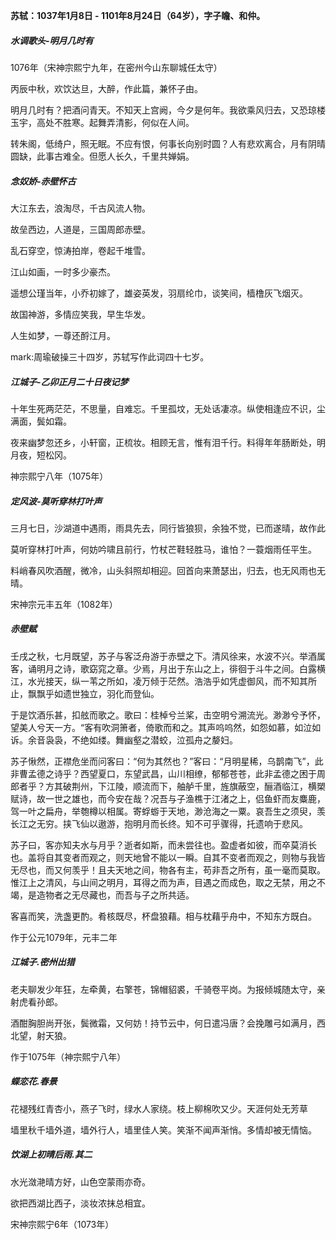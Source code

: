 **苏轼：1037年1月8日 - 1101年8月24日（64岁），字子瞻、和仲。**



##### 水调歌头-明月几时有

1076年（宋神宗熙宁九年，在密州今山东聊城任太守）

丙辰中秋，欢饮达旦，大醉，作此篇，兼怀子由。

明月几时有？把酒问青天。不知天上宫阙，今夕是何年。我欲乘风归去，又恐琼楼玉宇，高处不胜寒。起舞弄清影，何似在人间。

转朱阁，低绮户，照无眠。不应有恨，何事长向别时圆？人有悲欢离合，月有阴晴圆缺，此事古难全。但愿人长久，千里共婵娟。



##### 念奴娇-赤壁怀古

大江东去，浪淘尽，千古风流人物。

故垒西边，人道是，三国周郎赤壁。

乱石穿空，惊涛拍岸，卷起千堆雪。

江山如画，一时多少豪杰。

遥想公瑾当年，小乔初嫁了，雄姿英发，羽扇纶巾，谈笑间，樯橹灰飞烟灭。

故国神游，多情应笑我，早生华发。

人生如梦，一尊还酹江月。

mark:周瑜破操三十四岁，苏轼写作此词四十七岁。



##### 江城子-乙卯正月二十日夜记梦

十年生死两茫茫，不思量，自难忘。千里孤坟，无处话凄凉。纵使相逢应不识，尘满面，鬓如霜。

夜来幽梦忽还乡，小轩窗，正梳妆。相顾无言，惟有泪千行。料得年年肠断处，明月夜，短松冈。

神宗熙宁八年（1075年）



##### 定风波-莫听穿林打叶声

三月七日，沙湖道中遇雨，雨具先去，同行皆狼狈，余独不觉，已而遂晴，故作此

莫听穿林打叶声，何妨吟啸且前行，竹杖芒鞋轻胜马，谁怕？一蓑烟雨任平生。

料峭春风吹酒醒，微冷，山头斜照却相迎。回首向来萧瑟出，归去，也无风雨也无晴。

宋神宗元丰五年（1082年）



##### 赤壁赋

  壬戌之秋，七月既望，苏子与客泛舟游于赤壁之下。清风徐来，水波不兴。举酒属客，诵明月之诗，歌窈窕之章。少焉，月出于东山之上，徘徊于斗牛之间。白露横江，水光接天，纵一苇之所如，凌万倾于茫然。浩浩乎如凭虚御风，而不知其所止，飘飘乎如遗世独立，羽化而登仙。

  于是饮酒乐甚，扣舷而歌之。歌曰：桂棹兮兰桨，击空明兮溯流光。渺渺兮予怀，望美人兮天一方。“客有吹洞箫者，倚歌而和之。其声呜呜然，如怨如慕，如泣如诉。余音袅袅，不绝如缕。舞幽壑之潜蛟，泣孤舟之嫠妇。

  苏子愀然，正襟危坐而问客曰：“何为其然也？”客曰：“月明星稀，乌鹊南飞”，此非曹孟德之诗乎？西望夏口，东望武昌，山川相缭，郁郁苍苍，此非孟德之困于周郎者乎？方其破荆州，下江陵，顺流而下，舳舻千里，旌旗蔽空，酾酒临江，横槊赋诗，故一世之雄也，而今安在哉？况吾与子渔樵于江渚之上，侣鱼虾而友麋鹿，驾一叶之扁舟，举匏樽以相属。寄蜉蝣于天地，渺沧海之一粟。哀吾生之须臾，羡长江之无穷。挟飞仙以遨游，抱明月而长终。知不可乎骤得，托遗响于悲风。

  苏子曰，客亦知夫水与月乎？逝者如斯，而未尝往也。盈虚者如彼，而卒莫消长也。盖将自其变者而观之，则天地曾不能以一瞬。自其不变者而观之，则物与我皆无尽也，而又何羡乎！且夫天地之间，物各有主，苟非吾之所有，虽一毫而莫取。惟江上之清风，与山间之明月，耳得之而为声，目遇之而成色，取之无禁，用之不竭，是造物者之无尽藏也，而吾与子之所共适。

  客喜而笑，洗盏更酌。肴核既尽，杯盘狼藉。相与枕藉乎舟中，不知东方既白。

作于公元1079年，元丰二年



##### 江城子.密州出猎

老夫聊发少年狂，左牵黄，右擎苍，锦帽貂裘，千骑卷平岗。为报倾城随太守，亲射虎看孙郎。

酒酣胸胆尚开张，鬓微霜，又何妨！持节云中，何日遣冯唐？会挽雕弓如满月，西北望，射天狼。

作于1075年（神宗熙宁八年）



##### 蝶恋花.春景

花褪残红青杏小，燕子飞时，绿水人家绕。枝上柳棉吹又少。天涯何处无芳草

墙里秋千墙外道，墙外行人，墙里佳人笑。笑渐不闻声渐悄。多情却被无情恼。



##### 饮湖上初晴后雨.其二

水光潋滟晴方好，山色空蒙雨亦奇。

欲把西湖比西子，淡妆浓抹总相宜。

宋神宗熙宁6年（1073年）












